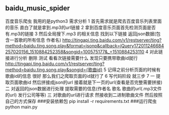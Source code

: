 ## baidu_music_spider
百度音乐爬虫  我用的是python3
 需求分析
1 首先需求就是爬去百度音乐列表里面的音乐    直白了就是拿到.mp3的url链接
2 拿到百度音乐页面首先检测页面是否有.mp3的链接
3 然后全局搜下.mp3 的相关信息   找到以下链接  返回json数据(包含一首歌的所有信息 作者名)
http://tingapi.ting.baidu.com/v1/restserver/ting?method=baidu.ting.song.play&format=jsonp&callback=jQuery172011246684257020156_1510884252358&songid=100575177&_=1510884253110
4 对此链接进行分析  删除 测试 看看次链接需要什么 发现只要携带歌曲id就行
http://tingapi.ting.baidu.com/v1/restserver/ting?method=baidu.ting.song.play&songid={歌曲id}
5 记得之前分析页面的时候有歌曲id的信息   很好   那么我们之爬取页面的id就行了
6 写代码阶段  就三步
7 一 提取页面歌曲id  然后拼接成json的url   接着就是下一页的url(查看是否完整需要拼接)   
  二 对返回的json数据进行处理    提取需要的信息(作者名 歌名 歌曲的url(.mp3文件的url) 发行公司等等)
  三 对歌曲的url进行请求  然接收到二进制歌曲文件  然后按照自己的方式保存
###安装依赖包
pip install -r requirements.txt
###运行爬虫
python main.py
